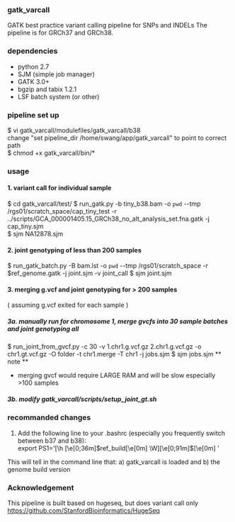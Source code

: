 ### gatk_varcall
GATK best practice variant calling pipeline for SNPs and INDELs
The pipeline is for GRCh37 and GRCh38.

### dependencies
+ python 2.7
+ SJM (simple job manager)
+ GATK 3.0+
+ bgzip and tabix 1.2.1
+ LSF batch system (or other)

### pipeline set up
$ vi gatk_varcall/modulefiles/gatk_varcall/b38    
  change "set pipeline_dir /home/swang/app/gatk_varcall" to point to correct path    
$ chmod +x gatk_varcall/bin/*    

### usage
#### 1. variant call for individual sample
$ cd gatk_varcall/test/
$ run_gatk.py -b tiny_b38.bam -o `pwd` --tmp /rgs01/scratch_space/cap_tiny_test -r ../scripts/GCA_000001405.15_GRCh38_no_alt_analysis_set.fna.gatk -j cap_tiny.sjm    
$ sjm NA12878.sjm    

#### 2. joint genotyping of less than 200 samples
$ run_gatk_batch.py -B bam.lst -o `pwd` --tmp /rgs01/scratch_space -r $ref_genome.gatk -j joint.sjm -v joint_call
$ sjm joint.sjm

#### 3. merging g.vcf and joint genotyping for > 200 samples
( assuming g.vcf exited for each sample )
##### 3a. manually run for chromosome 1, merge gvcfs into 30 sample batches and joint genotyping all
$ run_joint_from_gvcf.py -c 30 -v 1.chr1.g.vcf.gz 2.chr1.g.vcf.gz -o chr1.gt.vcf.gz -O folder -t chr1.merge -T chr1 -j jobs.sjm
$ sjm jobs.sjm
** note **
- merging gvcf would require LARGE RAM and will be slow especially >100 samples

##### 3b. modify gatk_varcall/scripts/setup_joint_gt.sh

### recommanded changes
1. Add the following line to your .bashrc (especially you frequently switch between b37 and b38):    
export PS1='[\h \[\e[0;36m\]$ref_build\[\e[0m\] \W]\[\e[0;91m\]\$\[\e[0m\] '

This will tell in the command line that:
a) gatk_varcall is loaded and
b) the genome build version

### Acknowledgement
This pipeline is built based on hugeseq, but does variant call only
https://github.com/StanfordBioinformatics/HugeSeq
